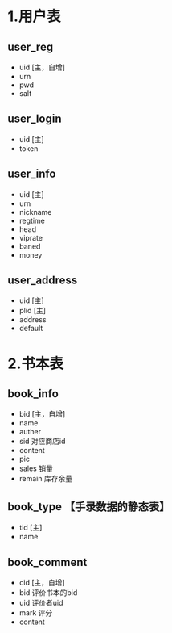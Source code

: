 # 1.用户表

## user_reg
* uid  [主，自增]
* urn
* pwd
* salt

## user_login
* uid  [主]
* token

## user_info
* uid  [主]
* urn
* nickname
* regtime
* head
* viprate
* baned
* money

## user_address
* uid  [主]
* plid  [主]
* address
* default

# 2.书本表

## book_info
* bid  [主，自增]
* name
* auther
* sid  对应商店id
* content
* pic
* sales  销量
* remain  库存余量

## book_type 【手录数据的静态表】
* tid  [主]
* name

## book_comment
* cid  [主，自增]
* bid  评价书本的bid
* uid  评价者uid
* mark 评分
* content